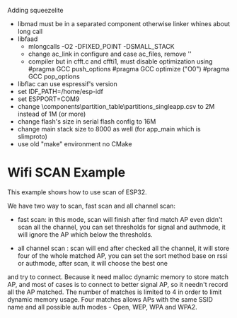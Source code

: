 Adding squeezelite
 - libmad must be in a separated component otherwise linker whines about long call 
 - libfaad 
 	- mlongcalls -O2 -DFIXED_POINT -DSMALL_STACK
	- change ac_link in configure and case ac_files, remove ''
	- compiler but in cfft.c and cffti1, must disable optimization using 
		#pragma GCC push_options
		#pragma GCC optimize ("O0")
		#pragma GCC pop_options
 - libflac can use espressif's version	
 - set IDF_PATH=/home/esp-idf
 - set ESPPORT=COM9
 - change <esp-idf>\components\partition_table\partitions_singleapp.csv to 2M instead of 1M (or more)
 - change flash's size in serial flash config to 16M
 - change main stack size to 8000 as well (for app_main which is slimproto)
 - use old "make" environment no CMake
  
# Wifi SCAN Example

This example shows how to use scan of ESP32.

We have two way to scan, fast scan and all channel scan:

* fast scan: in this mode, scan will finish after find match AP even didn't scan all the channel, you can set thresholds for signal and authmode, it will ignore the AP which below the thresholds.

* all channel scan : scan will end after checked all the channel, it will store four of the whole matched AP, you can set the sort method base on rssi or authmode, after scan, it will choose the best one 

and try to connect. Because it need malloc dynamic memory to store match AP, and most of cases is to connect to better signal AP, so it needn't record all the AP matched. The number of matches is limited to 4 in order to limit dynamic memory usage. Four matches allows APs with the same SSID name and all possible auth modes - Open, WEP, WPA and WPA2.
